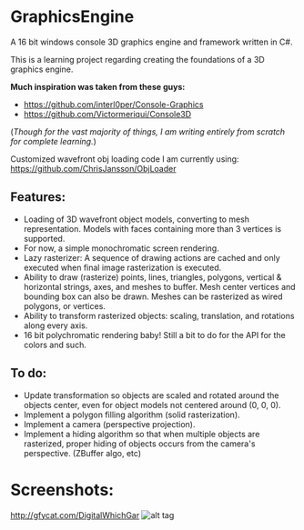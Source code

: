 # GraphicsEngine
A 16 bit windows console 3D graphics engine and framework written in C#.

This is a learning project regarding creating the foundations of a 3D graphics engine.

**Much inspiration was taken from these guys:**
* https://github.com/interl0per/Console-Graphics
* https://github.com/Victormeriqui/Console3D

(*Though for the vast majority of things, I am writing entirely from scratch for complete learning.*)

Customized wavefront obj loading code I am currently using:
https://github.com/ChrisJansson/ObjLoader

## Features:
* Loading of 3D wavefront object models, converting to mesh representation. Models with faces containing more than 3 vertices is supported.
* For now, a simple monochromatic screen rendering.
* Lazy rasterizer: A sequence of drawing actions are cached and only executed when final image rasterization is executed.
* Ability to draw (rasterize) points, lines, triangles, polygons, vertical & horizontal strings, axes, and meshes to buffer. Mesh center vertices and bounding box can also be drawn. Meshes can be rasterized as wired polygons, or vertices.
* Ability to transform rasterized objects: scaling, translation, and rotations along every axis.
* 16 bit polychromatic rendering baby! Still a bit to do for the API for the colors and such.

## To do:
* Update transformation so objects are scaled and rotated around the objects center, even for object models not centered around (0, 0, 0).
* Implement a polygon filling algorithm (solid rasterization).
* Implement a camera (perspective projection).
* Implement a hiding algorithm so that when multiple objects are rasterized, proper hiding of objects occurs from the camera's perspective. (ZBuffer algo, etc)

# Screenshots:
http://gfycat.com/DigitalWhichGar
![alt tag](http://zippy.gfycat.com/DigitalWhichGar.gif)
